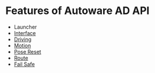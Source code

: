 # Features of Autoware AD API

- Launcher
- [Interface](./interface.md)
- [Driving](./driving.md)
- [Motion](./motion.md)
- [Pose Reset](./pose-reset.md)
- [Route](./route.md)
- [Fail Safe](./fail-safe.md)

<!--
- [Door](./door-operation.md)
- [Launcher](./launcher-state.md)
- [Operation Mode](./operation-mode.md)
- [Power](./power-state.drawio.svg)
-->
